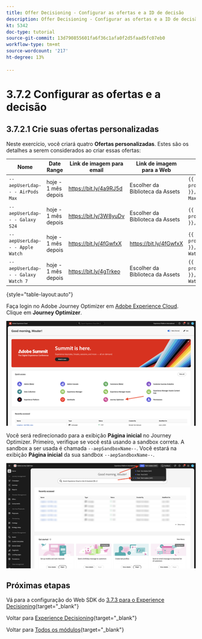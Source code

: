 ```yaml
---
title: Offer Decisioning - Configurar as ofertas e a ID de decisão
description: Offer Decisioning - Configurar as ofertas e a ID de decisão
kt: 5342
doc-type: tutorial
source-git-commit: 13d790855601fa6f36c1afa0f2d5faad5fc07eb0
workflow-type: tm+mt
source-wordcount: '217'
ht-degree: 13%

---
```


# 3.7.2 Configurar as ofertas e a decisão

## 3.7.2.1 Crie suas ofertas personalizadas

Neste exercício, você criará quatro **Ofertas personalizadas**. Estes são os detalhes a serem considerados ao criar essas ofertas:

| Nome | Date Range | Link de imagem para email | Link de imagem para a Web | Texto | Prioridade | Elegibilidade | Idioma | Frequência de limite | Nome da imagem |
|-----|------------|----------------------|--------------------|------|:--------:|--------------|:-------:|:-------:|:-------:|
| `--aepUserLdap-- - AirPods Max` | hoje - 1 mês depois | https://bit.ly/4a9RJ5d | Escolher da Biblioteca da Assets | `{{ profile.person.name.firstName }}, 10% discount on AirPods Max` | 25 | all - Clientes do sexo feminino | Inglês (Estados Unidos) | 3 | Apple AirPods Max - Female.jpg |
| `--aepUserLdap-- - Galaxy S24` | hoje - 1 mês depois | https://bit.ly/3W8yuDv | Escolher da Biblioteca da Assets | `{{ profile.person.name.firstName }}, 5% discount on Galaxy S24` | 15 | all - Clientes do sexo feminino | Inglês (Estados Unidos) | 3 | Galaxy S24 - Female.jpg |
| `--aepUserLdap-- - Apple Watch` | hoje - 1 mês depois | https://bit.ly/4fGwfxX | https://bit.ly/4fGwfxX | `{{ profile.person.name.firstName }}, 10% discount on Apple Watch` | 25 | todos - Clientes do sexo masculino | Inglês (Estados Unidos) | 3 | Apple Watch - Male.jpg |
| `--aepUserLdap-- - Galaxy Watch 7` | hoje - 1 mês depois | https://bit.ly/4gTrkeo | Escolher da Biblioteca da Assets | `{{ profile.person.name.firstName }}, 5% discount on Galaxy Watch 7` | 15 | todos - Clientes do sexo masculino | Inglês (Estados Unidos) | 3 | Galaxy Watch7 - Male.jpg |

{style="table-layout:auto"}

Faça login no Adobe Journey Optimizer em [Adobe Experience Cloud](https://experience.adobe.com). Clique em **Journey Optimizer**.

![ACOP](./../../../../modules/delivery-activation/ajo-b2c/ajob2c-1/images/acophome.png)

Você será redirecionado para a exibição **Página inicial** no Journey Optimizer. Primeiro, verifique se você está usando a sandbox correta. A sandbox a ser usada é chamada `--aepSandboxName--`. Você estará na exibição **Página inicial** da sua sandbox `--aepSandboxName--`.

![ACOP](./../../../../modules/delivery-activation/ajo-b2c/ajob2c-1/images/acoptriglp.png)

## Próximas etapas

Vá para a configuração do Web SDK do [3.7.3 para o Experience Decisioning](./ex3.md){target="_blank"}

Voltar para [Experience Decisioning](ajo-decisioning.md){target="_blank"}

Voltar para [Todos os módulos](./../../../../overview.md){target="_blank"}

